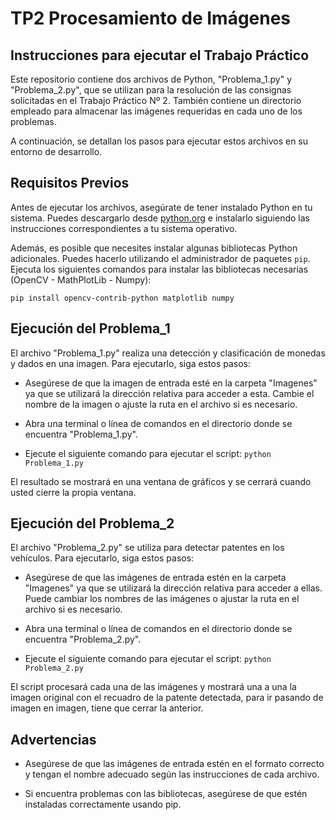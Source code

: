 # TP2 Procesamiento de Imágenes

## Instrucciones para ejecutar el Trabajo Práctico

Este repositorio contiene dos archivos de Python, "Problema_1.py" y "Problema_2.py", que se utilizan para la resolución de las consignas solicitadas en el Trabajo Práctico Nº 2. También contiene un directorio empleado para almacenar las imágenes requeridas en cada uno de los problemas. 

A continuación, se detallan los pasos para ejecutar estos archivos en su entorno de desarrollo.

## Requisitos Previos

Antes de ejecutar los archivos, asegúrate de tener instalado Python en tu sistema. Puedes descargarlo desde [python.org](https://www.python.org/downloads/) e instalarlo siguiendo las instrucciones correspondientes a tu sistema operativo.

Además, es posible que necesites instalar algunas bibliotecas Python adicionales. Puedes hacerlo utilizando el administrador de paquetes `pip`. Ejecuta los siguientes comandos para instalar las bibliotecas necesarias (OpenCV - MathPlotLib - Numpy):

`pip install opencv-contrib-python matplotlib numpy`

## Ejecución del Problema_1

El archivo "Problema_1.py" realiza una detección y clasificación de monedas y dados en una imagen. Para ejecutarlo, siga estos pasos:

* Asegúrese de que la imagen de entrada esté en la carpeta "Imagenes" ya que se utilizará la dirección relativa para acceder a esta. Cambie el nombre de la imagen o ajuste la ruta en el archivo si es necesario.

* Abra una terminal o línea de comandos en el directorio donde se encuentra "Problema_1.py".

* Ejecute el siguiente comando para ejecutar el script:
`python Problema_1.py`
  
El resultado se mostrará en una ventana de gráficos y se cerrará cuando usted cierre la propia ventana.


## Ejecución del Problema_2

El archivo "Problema_2.py" se utiliza para detectar patentes en los vehículos. Para ejecutarlo, siga estos pasos:

* Asegúrese de que las imágenes de entrada estén en la carpeta "Imagenes" ya que se utilizará la dirección relativa para acceder a ellas. Puede cambiar los nombres de las imágenes o ajustar la ruta en el archivo si es necesario.

* Abra una terminal o línea de comandos en el directorio donde se encuentra "Problema_2.py".

* Ejecute el siguiente comando para ejecutar el script:
`python Problema_2.py`

El script procesará cada una de las imágenes y mostrará una a una la imagen original con el recuadro de la patente detectada, para ir pasando de imagen en imagen, tiene que cerrar la anterior.

## Advertencias

* Asegúrese de que las imágenes de entrada estén en el formato correcto y tengan el nombre adecuado según las instrucciones de cada archivo.

* Si encuentra problemas con las bibliotecas, asegúrese de que estén instaladas correctamente usando pip.
